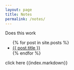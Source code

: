 ```yaml
---
layout: page
title: Notes
permalink: /notes/
---
```


Does this work


<ul>
  {% for post in site.posts %}
    <li>
      <a href="{{ post.url }}">{{ post.title }}</a>
    </li>
  {% endfor %}
</ul>

click here {{index.markdown}}
